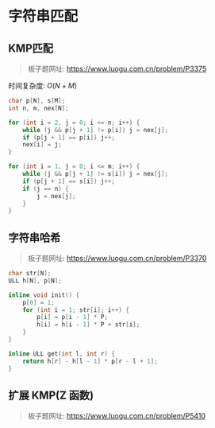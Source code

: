 # 字符串匹配

## KMP匹配

> 板子题网址: https://www.luogu.com.cn/problem/P3375

时间复杂度: $O(N + M)$

```cpp
char p[N], s[M];
int n, m, nex[N];

for (int i = 2, j = 0; i <= n; i++) {
    while (j && p[j + 1] != p[i]) j = nex[j];
    if (p[j + 1] == p[i]) j++;
    nex[i] = j;
}

for (int i = 1, j = 0; i <= m; i++) {
    while (j && p[j + 1] != s[i]) j = nex[j];
    if (p[j + 1] == s[i]) j++;
    if (j == n) {
        j = nex[j];
    }
}
```

## 字符串哈希

> 板子题网址: https://www.luogu.com.cn/problem/P3370

```cpp
char str[N];
ULL h[N], p[N];

inline void init() {
    p[0] = 1;
    for (int i = 1; str[i]; i++) {
        p[i] = p[i - 1] * P;
        h[i] = h[i - 1] * P + str[i];
    }
}

inline ULL get(int l, int r) {
    return h[r] - h[l - 1] * p[r - l + 1];
}
```

## 扩展 KMP(Z 函数)

> 板子题网址: https://www.luogu.com.cn/problem/P5410

```cpp

```

